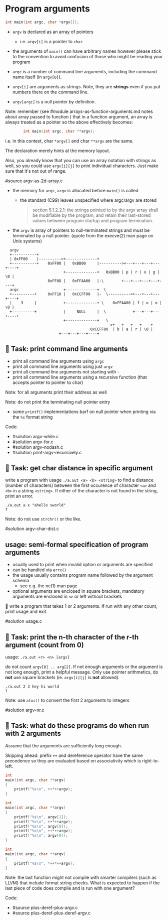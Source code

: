 # Program arguments

```C
int main(int argc, char *argv[]);
```

  - `argv` is declared as an array of pointers
    - i.e. `argv[i]` is a pointer to `char`
  - the arguments of `main()` can have arbitrary names however please stick
    to the convention to avoid confusion of those who might be reading your
    program

  - `argc` is a number of command line arguments, including the command name
    itself (in `argv[0]`).

  - `argv[i]` are arguments as strings.  Note, they are **strings** even if you
    put numbers there on the command line.

  - `argv[argc]` is a null pointer by definition.

Note: remember (see
#module arrays-as-function-arguments.md notes about array passed to function
) that in a function argument, an array is
      always treated as a pointer so the above effectively becomes:
```C
        int main(int argc, char **argv);
```
  i.e. in this context, char `*argv[]` and char `**argv` are the same.

  The declaration merely hints at the memory layout.

Also, you already know that you can use an array notation with strings as
well, so you could use `argv[i][j]` to print individual characters.  Just make
sure that it's not out of range.

#source argv-as-2d-array.c


- the memory for `argc`, `argv` is allocated before `main()` is called
  - the standard (C99) leaves unspecified where argc/argv are stored

    > section 5.1.2.2.1: the strings pointed to by the argv array shall be
    modifiable by the program, and retain their last-stored values between
    program startup and program termination.

- the `argv` is array of pointers to null-terminated strings and must be
  terminated by a null pointer. (quote from the execve(2) man page on Unix
  systems)

```
  argv
  +-----------+
  | 0xFF00    |---------->+--------------+
  +-----------+    0xFF00 |   0xBB00     |---------->+---+---+---+---+----+
                          +--------------+   0xBB00 | p | r | o | g | \0 |
                   0xFF08 |   0xFFAA00   |-\        +---+---+---+---+----+
  argc                    +--------------+  \
  +----------+     0xFF10 |   0xCCFF00   |-  \---------->+---+---+---+----+
  |    3     |            +--------------+ \    0xFFAA00 | f | o | o | \0 |
  +----------+            |     NULL     |  \            +---+---+---+----+
                          +--------------+   \
                                              ->+---+---+---+----+
                                      0xCCFF00  | b | a | r | \0 |
						+---+---+---+----+
```

## :wrench: Task: print command line arguments

  - print all command line arguments using `argc`
  - print all command line arguments using just `argv`
  - print all command line arguments not starting with `-`
  - print all command line arguments using a recursive function (that accepts
    pointer to pointer to char)

Note: for all arguments print their address as well

Note: do not print the terminating null pointer entry
  - some `printf()` implementations barf on null pointer when printing via the
    `%s` format string

Code:
  - #solution argv-while.c
  - #solution argv-for.c
  - #solution argv-nodash.c
  - #solution print-argv-recursively.c

## :wrench: Task: get char distance in specific argument

write a program with usage `./a.out <a> <b> <string>` to
find a distance (number of characters) between the first occurence of character
`<a>` and `<b>` in a string `<string>`.
If either of the character is not found in the string, print an error.
```
./a.out a x "ahello xworld"
7
```
Note: do not use `strchr()` or the like.

#solution argv-char-dist.c

## usage: semi-formal specification of program arguments

  - usually used to print when invalid option or arguments are specified
  - can be handled via `errx()`
  - the usage usually contains program name followed by the argument schema
    - see e.g. the nc(1) man page
  - optional arguments are enclosed in square brackets, mandatory arguments
    are enclosed in `<>` or left without brackets

:wrench: write a program that takes 1 or 2 arguments. If run with any other
count, print usage and exit.

#solution usage.c

## :wrench: Task: print the n-th character of the r-th argument (count from 0)

usage: `./a.out <r> <n> [args]`

do not count `argv[0] .. arg[2]`.  If not enough arguments or the argument is
not long enough, print a helpful message.  Only use pointer arithmetics, do
**not** use square brackets (ie.  `argv[i][j]` is **not** allowed).

```
./a.out 2 3 hey hi world
l
```
Note: use `atoi()` to convert the first 2 arguments to integers

#solution argv-nr.c

## :wrench: Task: what do these programs do when run with 2 arguments

Assume that the arguments are sufficiently long enough.

Skipping ahead: prefix `++` and dereference operator have the same precedence
so they are evaluated based on associativity which is right-to-left.

```C
int
main(int argc, char **argv)
{
	printf("%s\n", ++*++argv);
}

int
main(int argc, char **argv)
{
	printf("%s\n", argv[1]);
	printf("%s\n", ++*++argv);
	printf("%s\n", argv[0]);
	printf("%s\n", ++*++argv);
	printf("%s\n", argv[0]);
}

int
main(int argc, char **argv)
{
	printf("%s\n", *++*++argv);
}
```

Note: the last function might not compile with smarter compilers (such as LLVM)
that include format string checks.  What is expected to happen if the last piece
of code does compile and is run with one argument?

Code:
  - #source plus-deref-plus-argv.c
  - #source plus-deref-plus-deref-argv.c
